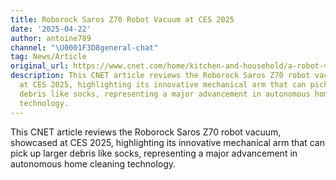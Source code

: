 ```yaml
---
title: Roborock Saros Z70 Robot Vacuum at CES 2025
date: '2025-04-22'
author: antoine789
channel: "\U0001F3D8general-chat"
tag: News/Article
original_url: https://www.cnet.com/home/kitchen-and-household/a-robot-vacuum-that-picks-up-socks-stole-our-hearts-and-socks-at-ces-2025/
description: This CNET article reviews the Roborock Saros Z70 robot vacuum, showcased
  at CES 2025, highlighting its innovative mechanical arm that can pick up larger
  debris like socks, representing a major advancement in autonomous home cleaning
  technology.
---
```


This CNET article reviews the Roborock Saros Z70 robot vacuum, showcased at CES 2025, highlighting its innovative mechanical arm that can pick up larger debris like socks, representing a major advancement in autonomous home cleaning technology.